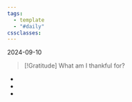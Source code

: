 ```yaml
---
tags:
  - template
  - "#daily"
cssclasses:
---
```

2024-09-10 

> [!Gratitude] What am I thankful for?
- 
- 
- 
> 

